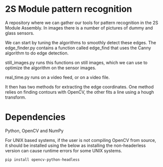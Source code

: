 # 2S Module pattern recognition 

A repository where we can gather our tools for pattern recognition in the 2S Module Assembly.
In images there is a number of pictures of dummy and glass sensors.

We can start by tuning the algorithms to smoothly detect these edges.
The edge_finder.py contains a function called edge_find that uses the Canny algorithm to do edge detection.

still_images.py runs this functions on still images, which we can use to optimize the algorithm on the sensor images.

real_time.py runs on a video feed, or on a video file.

It then has two methods for extracting the edge coordinates. One method relies on finding contours with OpenCV, the other fits a line using a hough transform.

# Dependencies
Python, OpenCV and NumPy

For UNIX based systems, if the user is not compiling OpenCV from source, it should be installed using the below as installing the non-headerless version can cause runtime errors for some UNIX systems.
```bash
pip install opencv-python-headless
```

